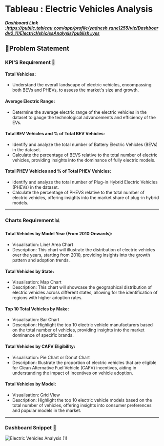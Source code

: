 
#  Tableau : Electric Vehicles Analysis

##### Dashboard Link :https://public.tableau.com/app/profile/yadnesh.rane1255/viz/Dashboardv0_11/ElectricVehiclesAnalysis?publish=yes

## 📝Problem Statement

### KPI'S Requirement 🎯

#### Total Vehicles: 
- Understand the overall landscape of electric vehicles, encompassing both BEVs and PHEVs, to assess the market's size and growth.

#### Average Electric Range: 
- Determine the average electric range of the electric vehicles in the dataset to gauge the technological advancements and efficiency of the EVs.

#### Total BEV Vehicles and % of Total BEV Vehicles:
- Identify and analyze the total number of Battery Electric Vehicles (BEVs) in the dataset. 
- Calculate the percentage of BEVS relative to the total number of electric vehicles, providing insights into the dominance of fully electric models.

#### Total PHEV Vehicles and % of Total PHEV Vehicles:
- Identify and analyze the total number of Plug-in Hybrid Electric Vehicles (PHEVs) in the dataset. 
- Calculate the percentage of PHEVS relative to the total number of electric vehicles, offering insights into the market share of plug-in hybrid models.

--------

### Charts Requirement 📊

#### Total Vehicles by Model Year (From 2010 Onwards):
- Visualisation: Line/ Area Chart
- Description: This chart will illustrate the distribution of electric vehicles over the years, starting from 2010, providing insights into the growth pattern and adoption trends.


#### Total Vehicles by State:
- Visualisation: Map Chart
- Description: This chart will showcase the geographical distribution of electric vehicles across different states, allowing for the identification of regions with higher adoption rates.


#### Top 10 Total Vehicles by Make:
- Visualisation: Bar Chart
- Description: Highlight the top 10 electric vehicle manufacturers based on the total number of vehicles, providing insights into the market dominance of specific brands.


#### Total Vehicles by CAFV Eligibility:
- Visualisation: Pie Chart or Donut Chart
- Description: Illustrate the proportion of electric vehicles that are eligible for Clean Alternative Fuel Vehicle (CAFV) incentives, aiding in understanding the impact of incentives on vehicle adoption.

#### Total Vehicles by Model:
- Visualisation: Grid View
- Description: Highlight the top 10 electric vehicle models based on the total number of vehicles, offering insights into consumer preferences and popular models in the market.

---------

### Dashboard Snippet 📸


![Electric Vehicles Analysis (1)](https://github.com/user-attachments/assets/42d5c23e-453e-4bc7-8f8b-54f41a145158)
